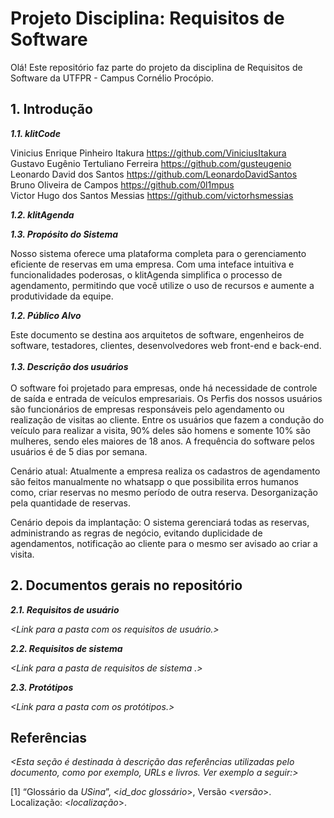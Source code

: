 
# Projeto Disciplina: Requisitos de Software

Olá! Este repositório faz parte do projeto da disciplina de Requisitos de Software da UTFPR - Campus Cornélio Procópio. 

## 1. Introdução

***1.1.  klitCode***

 Vinicius Enrique Pinheiro Itakura https://github.com/ViniciusItakura
 <br/>Gustavo Eugênio Tertuliano Ferreira https://github.com/gusteugenio
 <br/>Leonardo David dos Santos https://github.com/LeonardoDavidSantos
 <br/>Bruno Oliveira de Campos https://github.com/0l1mpus
 <br/>Victor Hugo dos Santos Messias https://github.com/victorhsmessias

***1.2.  klitAgenda***

***1.3.  Propósito do Sistema***

Nosso sistema oferece uma plataforma completa para o gerenciamento eficiente de reservas em uma empresa. Com uma inteface intuitiva e funcionalidades poderosas, o klitAgenda simplifica o processo de agendamento, permitindo que você utilize o uso de recursos e aumente a produtividade da equipe.

***1.2.  Público Alvo***

Este documento se destina aos arquitetos de software, engenheiros de software, testadores, clientes, desenvolvedores web front-end e back-end.
<br/><br/>
***1.3. Descrição dos usuários***
<br/><br/>
O software foi projetado para empresas, onde há necessidade de controle de saída e entrada de veículos empresariais. Os Perfis dos nossos usuários são funcionários de empresas responsáveis pelo agendamento ou realização de visitas ao cliente. Entre os usuários que fazem a condução do veículo para realizar a visita, 90% deles são homens e somente 10% são mulheres, sendo eles maiores de 18 anos. A frequência do software pelos usuários é de 5 dias por semana.

Cenário atual:
  Atualmente a empresa realiza os cadastros de agendamento são feitos manualmente no whatsapp o que possibilita erros humanos como, criar reservas no mesmo período de outra reserva.
  Desorganização pela quantidade de reservas.

Cenário depois da implantação:
  O sistema gerenciará todas as reservas, administrando as regras de negócio, evitando duplicidade de agendamentos, notificação ao cliente para o mesmo ser avisado ao criar a    visita.

## 2. Documentos gerais no repositório

***2.1. Requisitos de usuário***

*<Link para a pasta com os requisitos de usuário.>*

***2.2. Requisitos de sistema***

*<Link para a pasta de requisitos de sistema .>*

***2.3. Protótipos***

*<Link para a pasta com os protótipos.>*

## Referências

*<Esta seção é destinada à descrição das referências utilizadas pelo documento, como por exemplo, URLs e livros. Ver exemplo a seguir:>*
    
[1] “Glossário da _USina_”, <_id_doc glossário_>, Versão <_versão_>. Localização: <_localização_>.

